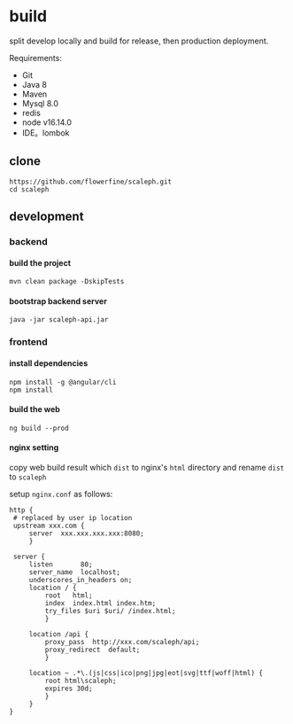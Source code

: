 # build

split develop locally and build for release, then production deployment.

Requirements:

- Git
- Java 8
- Maven
- Mysql 8.0
- redis
- node v16.14.0
- IDE。lombok

## clone

```shell
https://github.com/flowerfine/scaleph.git
cd scaleph
```

## development

### backend

#### build the project

```shell
mvn clean package -DskipTests
```

#### bootstrap backend server

```shell
java -jar scaleph-api.jar
```

### frontend

#### install dependencies

```shell
npm install -g @angular/cli
npm install
```

#### build the web

```shell
ng build --prod
```

#### nginx setting

copy web build result which `dist` to nginx's `html` directory and rename `dist` to `scaleph`

setup `nginx.conf` as follows:

```nginx
http {
 # replaced by user ip location
 upstream xxx.com {
     server  xxx.xxx.xxx.xxx:8080;
     } 

 server {
     listen       80;
     server_name  localhost;
     underscores_in_headers on;
     location / {
         root   html;
         index  index.html index.htm;
         try_files $uri $uri/ /index.html;
         }

     location /api {
         proxy_pass  http://xxx.com/scaleph/api;
         proxy_redirect  default;
         }

     location ~ .*\.(js|css|ico|png|jpg|eot|svg|ttf|woff|html) {
         root html\scaleph;
         expires 30d;
         }
     }
}
```

